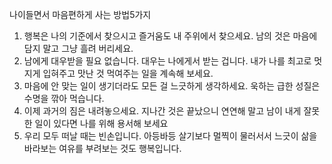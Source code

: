 
나이들면서
마음편하게 사는
방법5가지
1. 행복은 나의 기준에서 찾으시고 즐거움도 내 주위에서 찾으세요.
남의 것은 마음에 담지 말고 그냥 흘려 버리세요.
2. 남에게 대우받을 필요 없습니다. 대우는 나에게서 받는 겁니다.
내가 나를 최고로 멋지게 입혀주고 맛난 것 먹여주는 일을 계속해 보세요.
3. 마음에 안 맞는 일이 생기더라도 모든 걸 느긋하게 생각하세요.
욱하는 급한 성질은 수명을 깎아 먹습니다.
4. 이제 과거의 짐은 내려놓으세요. 
지나간 것은 끝났으니 연연해 말고 남이 내게 잘못한 일이 있다면 
나를 위해 용서해 보세요
5. 우리 모두 떠날 때는 빈손입니다. 아등바등 살기보다 멀찍이 물러서서 
느긋이 삶을 바라보는 여유를 부려보는 것도 행복입니다.